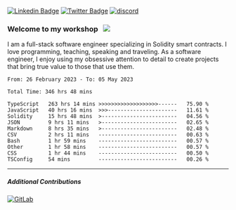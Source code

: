 [![Linkedin Badge](https://img.shields.io/badge/-LinkedIn-0e76a8?style=flat-square&logo=Linkedin&logoColor=white)](https://www.linkedin.com/in/jason-schwarz-75b91482/)
[![Twitter Badge](https://img.shields.io/badge/-Twitter-00acee?style=flat-square&logo=Twitter&logoColor=white)](https://twitter.com/passandscore)
[![discord](https://img.shields.io/badge/Discord-blue?logo=discord&logoColor=white)](https://discordapp.com/users/#3518)

### Welcome to my workshop &nbsp; ![](https://visitor-badge.glitch.me/badge?page_id=passandscore.passandscore)

I am a full-stack software engineer specializing in Solidity smart contracts. I love programming, teaching, speaking and traveling. As a software engineer, I enjoy using my obsessive attention to detail to create projects that bring true value to those that use them.

<!--START_SECTION:waka-->

```text
From: 26 February 2023 - To: 05 May 2023

Total Time: 346 hrs 48 mins

TypeScript   263 hrs 14 mins >>>>>>>>>>>>>>>>>>>------   75.90 %
JavaScript   40 hrs 16 mins  >>>----------------------   11.61 %
Solidity     15 hrs 48 mins  >------------------------   04.56 %
JSON         9 hrs 11 mins   >------------------------   02.65 %
Markdown     8 hrs 35 mins   >------------------------   02.48 %
CSV          2 hrs 11 mins   -------------------------   00.63 %
Bash         1 hr 59 mins    -------------------------   00.57 %
Other        1 hr 58 mins    -------------------------   00.57 %
CSS          1 hr 44 mins    -------------------------   00.50 %
TSConfig     54 mins         -------------------------   00.26 %
```

<!--END_SECTION:waka-->

<hr/>

##### Additional Contributions

[![GitLab](https://img.shields.io/badge/GitLab-orange?logo=gitlab&logoColor=white)](https://gitlab.com/jason_schwarz)
